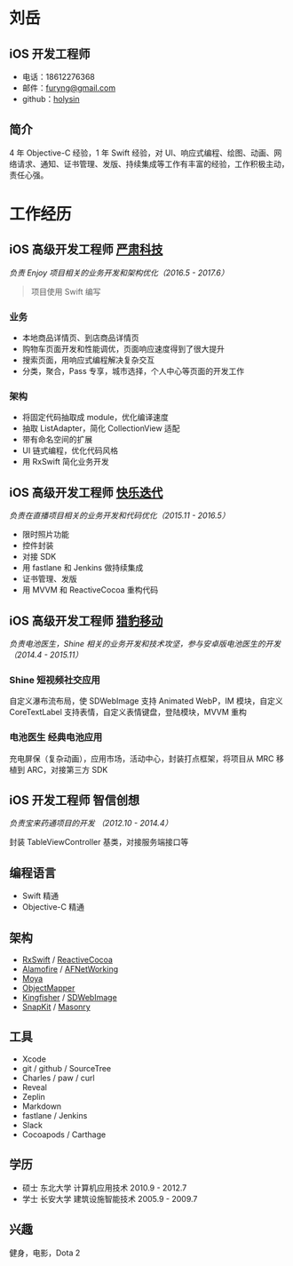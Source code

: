 # 刘岳
## iOS 开发工程师
* 电话：18612276368   
* 邮件：furyng@gmail.com
* github：[holysin](https://github.com/holysin)

## 简介
4 年 Objective-C 经验，1 年 Swift 经验，对 UI、响应式编程、绘图、动画、网络请求、通知、证书管理、发版、持续集成等工作有丰富的经验，工作积极主动，责任心强。

# 工作经历
## iOS 高级开发工程师 [严肃科技](https://enjoy.ricebook.com/)
*负责 Enjoy 项目相关的业务开发和架构优化（2016.5 - 2017.6）*  
> 项目使用 Swift 编写

### 业务
* 本地商品详情页、到店商品详情页
* 购物车页面开发和性能调优，页面响应速度得到了很大提升
* 搜索页面，用响应式编程解决复杂交互
* 分类，聚合，Pass 专享，城市选择，个人中心等页面的开发工作

### 架构
* 将固定代码抽取成 module，优化编译速度
* 抽取 ListAdapter，简化 CollectionView 适配
* 带有命名空间的扩展
* UI 链式编程，优化代码风格
* 用 RxSwift 简化业务开发

## iOS 高级开发工程师 [快乐迭代](https://zaizhibo.tv/) 
*负责在直播项目相关的业务开发和代码优化（2015.11 - 2016.5）*

* 限时照片功能
* 控件封装
* 对接 SDK
* 用 fastlane 和 Jenkins 做持续集成
* 证书管理、发版
* 用 MVVM 和 ReactiveCocoa 重构代码

## iOS 高级开发工程师 [猎豹移动](http://www.cmcm.com/zh-cn/) 
*负责电池医生，Shine 相关的业务开发和技术攻坚，参与安卓版电池医生的开发 （2014.4 - 2015.11）*

### Shine 短视频社交应用
自定义瀑布流布局，使 SDWebImage 支持 Animated WebP，IM 模块，自定义 CoreTextLabel 支持表情，自定义表情键盘，登陆模块，MVVM 重构

### 电池医生 经典电池应用
充电屏保（复杂动画），应用市场，活动中心，封装打点框架，将项目从 MRC 移植到 ARC，对接第三方 SDK

## iOS 开发工程师 智信创想 
*负责宝来药通项目的开发 （2012.10 - 2014.4）*

封装 TableViewController 基类，对接服务端接口等

## 编程语言
* Swift 精通
* Objective-C 精通

## 架构
* [RxSwift](https://github.com/ReactiveX/RxSwift) / [ReactiveCocoa](https://github.com/ReactiveCocoa/ReactiveCocoa)
* [Alamofire](https://github.com/Alamofire/Alamofire) / [AFNetWorking](https://github.com/AFNetworking/AFNetworking)
* [Moya](https://github.com/Moya/Moya)
* [ObjectMapper](https://github.com/Hearst-DD/ObjectMapper)
* [Kingfisher](https://github.com/onevcat/Kingfisher) / [SDWebImage](https://github.com/rs/SDWebImage)
* [SnapKit](https://github.com/SnapKit/SnapKit) / [Masonry](https://github.com/SnapKit/Masonry)

## 工具
* Xcode
* git / github / SourceTree
* Charles / paw / curl
* Reveal
* Zeplin
* Markdown
* fastlane / Jenkins
* Slack
* Cocoapods / Carthage

## 学历
* 硕士 东北大学 计算机应用技术 2010.9 - 2012.7  
* 学士 长安大学 建筑设施智能技术 2005.9 - 2009.7

## 兴趣
健身，电影，Dota 2




